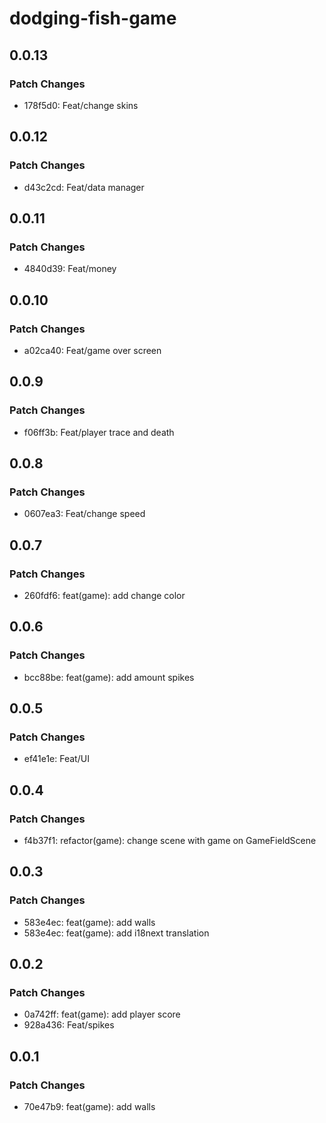 # dodging-fish-game

## 0.0.13

### Patch Changes

- 178f5d0: Feat/change skins

## 0.0.12

### Patch Changes

- d43c2cd: Feat/data manager

## 0.0.11

### Patch Changes

- 4840d39: Feat/money

## 0.0.10

### Patch Changes

- a02ca40: Feat/game over screen

## 0.0.9

### Patch Changes

- f06ff3b: Feat/player trace and death

## 0.0.8

### Patch Changes

- 0607ea3: Feat/change speed

## 0.0.7

### Patch Changes

- 260fdf6: feat(game): add change color

## 0.0.6

### Patch Changes

- bcc88be: feat(game): add amount spikes

## 0.0.5

### Patch Changes

- ef41e1e: Feat/UI

## 0.0.4

### Patch Changes

- f4b37f1: refactor(game): change scene with game on GameFieldScene

## 0.0.3

### Patch Changes

- 583e4ec: feat(game): add walls
- 583e4ec: feat(game): add i18next translation

## 0.0.2

### Patch Changes

- 0a742ff: feat(game): add player score
- 928a436: Feat/spikes

## 0.0.1

### Patch Changes

- 70e47b9: feat(game): add walls

